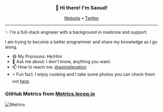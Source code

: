 <h3 align="center">👋 Hi there! I'm Saoud!</h3>
<p align="center">
  <a href="https://www.saoud.dev">Website</a> •
  <a href="https://twitter.com/asimplenation">Twitter</a>
</p>

---
✨ I'm a full-stack engineer with a background in medicine and support. 

I am trying to become a  better programmer and share my knowledge as I go along.


- 😄 My Pronouns: He/Him   
- 💬 Ask me about: I don't know, anything you want.
- 📫 How to reach me: [@asimplenation](https://twitter.com/asimplenation)
- ⚡ Fun fact: I enjoy cooking and I take some photos you can check them out [here](https://www.asimplenation.com).

### GitHub Metrics from [Metrics.lecoq.io](https://metrics.lecoq.io)

![Metrics](https://metrics.lecoq.io/saoud?template=classic&config.timezone=America%2FLos_Angeles)
